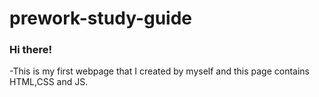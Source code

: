 # prework-study-guide
### Hi there! 
-This is my first webpage that I created by myself and this page contains HTML,CSS and JS.

